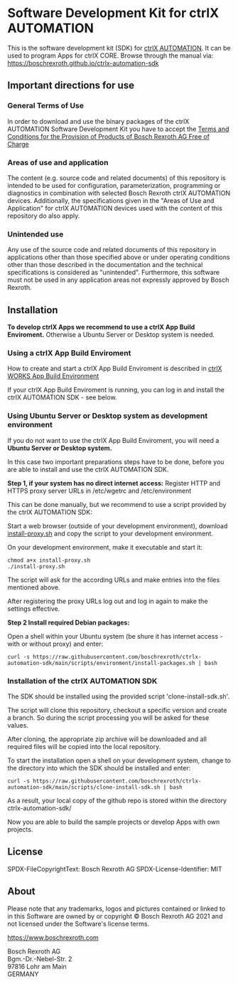 # Software Development Kit for ctrlX AUTOMATION

This is the software development kit (SDK) for [ctrlX AUTOMATION](https://www.ctrlx-automation.com). It can be used to program Apps for ctrlX CORE. 
Browse through the manual via: <https://boschrexroth.github.io/ctrlx-automation-sdk>

## Important directions for use

### General Terms of Use

In order to download and use the binary packages of the ctrlX AUTOMATION Software Development Kit you have to accept the [Terms and Conditions for the Provision of Products of Bosch Rexroth AG Free of Charge](https://dc-corp.resource.bosch.com/media/xc/homepage/TC_for_provision_of_products_free_of_charge.pdf)

### Areas of use and application

The content (e.g. source code and related documents) of this repository is intended to be used for configuration, parameterization, programming or diagnostics in combination with selected Bosch Rexroth ctrlX AUTOMATION devices.
Additionally, the specifications given in the "Areas of Use and Application" for ctrlX AUTOMATION devices used with the content of this repository do also apply.

### Unintended use

Any use of the source code and related documents of this repository in applications other than those specified above or under operating conditions other than those described in the documentation and the technical specifications is considered as "unintended". Furthermore, this software must not be used in any application areas not expressly approved by Bosch Rexroth.

## Installation

__To develop ctrlX Apps we recommend to use a ctrlX App Build Enviroment.__ Otherwise a Ubuntu Server or Desktop system is needed.
### Using a ctrlX App Build Enviroment

How to create and start a ctrlX App Build Enviroment is described in [ctrlX WORKS App Build Environment](https://boschrexroth.github.io/ctrlx-automation-sdk/setup_qemu_ctrlx_works.html)

If your ctrlX App Build Enviroment is running, you can log in and install the ctrlX AUTOMATION SDK - see below.

### Using Ubuntu Server or Desktop system as development environment

If you do not want to use the ctrlX App Build Enviroment, you will need a __Ubuntu Server or Desktop system.__

In this case two important preparations steps have to be done, before you are able to install and use the ctrlX AUTOMATION SDK.

__Step 1, if your system has no direct internet access:__
Register HTTP and HTTPS proxy server URLs in /etc/wgetrc and /etc/environment

This can be done manually, but we recommend to use a script provided by the ctrlX AUTOMATION SDK:

Start a web browser (outside of your development environment), download [install-proxy.sh](https://github.com/boschrexroth/ctrlx-automation-sdk/blob/main/scripts/install-proxy.sh) and copy the script to your development environment.

On your development environment, make it executable and start it:

    chmod a+x install-proxy.sh
    ./install-proxy.sh

The script will ask for the according URLs and make entries into the files mentioned above.

After registering the proxy URLs log out and log in again to make the settings effective.

__Step 2 Install required Debian packages:__

Open a shell within your Ubuntu system (be shure it has internet access - with or without proxy) and enter:

    curl -s https://raw.githubusercontent.com/boschrexroth/ctrlx-automation-sdk/main/scripts/environment/install-packages.sh | bash

### Installation of the ctrlX AUTOMATION SDK

The SDK should be installed using the provided script 'clone-install-sdk.sh'.

The script will clone this repository, checkout a specific version and create a branch. So during the script processing you will be asked for these values. 

After cloning, the appropriate zip archive will be downloaded and all required files will be copied into the local repository.

To start the installation open a shell on your development system, change to the directory into which the SDK should be installed and enter:

    curl -s https://raw.githubusercontent.com/boschrexroth/ctrlx-automation-sdk/main/scripts/clone-install-sdk.sh | bash 

As a result, your local copy of the github repo is stored within the directory ctrlx-automation-sdk/

Now you are able to build the sample projects or develop Apps with own projects.

## License

SPDX-FileCopyrightText: Bosch Rexroth AG
SPDX-License-Identifier: MIT

## About

Please note that any trademarks, logos and pictures contained or linked to in this Software are owned by or copyright © Bosch Rexroth AG 2021 and not licensed under the Software's license terms.

<https://www.boschrexroth.com>

Bosch Rexroth AG  
Bgm.-Dr.-Nebel-Str. 2  
97816 Lohr am Main  
GERMANY
